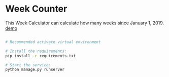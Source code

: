 # Week Counter

This Week Calculator can calculate how many weeks since January 1, 2019. [demo](https://nosago.pythonanywhere.com/)

```bash

# Recommended activate virtual environment

# Install the requirements:
pip install -r requirements.txt

# Start the service:
python manage.py runserver
```
